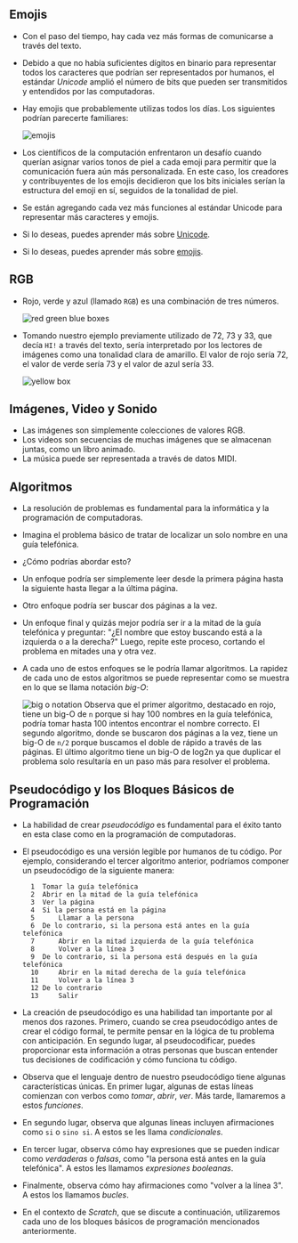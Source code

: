 Emojis
------

*   Con el paso del tiempo, hay cada vez más formas de comunicarse a través del texto.
*   Debido a que no había suficientes dígitos en binario para representar todos los caracteres que podrían ser representados por humanos, el estándar _Unicode_ amplió el número de bits que pueden ser transmitidos y entendidos por las computadoras.
*   Hay emojis que probablemente utilizas todos los días. Los siguientes podrían parecerte familiares:
    
    ![emojis](https://cs50.harvard.edu/x/2023/notes/0/cs50Week0Slide103.png "emojis")
    
*   Los científicos de la computación enfrentaron un desafío cuando querían asignar varios tonos de piel a cada emoji para permitir que la comunicación fuera aún más personalizada. En este caso, los creadores y contribuyentes de los emojis decidieron que los bits iniciales serían la estructura del emoji en sí, seguidos de la tonalidad de piel.
*   Se están agregando cada vez más funciones al estándar Unicode para representar más caracteres y emojis.
*   Si lo deseas, puedes aprender más sobre [Unicode](https://en.wikipedia.org/wiki/Unicode).
*   Si lo deseas, puedes aprender más sobre [emojis](https://en.wikipedia.org/wiki/Emoji).

RGB
---

*   Rojo, verde y azul (llamado `RGB`) es una combinación de tres números.
    
    ![red green blue boxes](https://cs50.harvard.edu/x/2023/notes/0/cs50Week0Slide118.png "red green blue boxes")
    
*   Tomando nuestro ejemplo previamente utilizado de 72, 73 y 33, que decía `HI!` a través del texto, sería interpretado por los lectores de imágenes como una tonalidad clara de amarillo. El valor de rojo sería 72, el valor de verde sería 73 y el valor de azul sería 33.
    
    ![yellow box](https://cs50.harvard.edu/x/2023/notes/0/cs50Week0Slide120.png "yellow box")
    

Imágenes, Video y Sonido
-----------------------

*   Las imágenes son simplemente colecciones de valores RGB.
*   Los videos son secuencias de muchas imágenes que se almacenan juntas, como un libro animado.
*   La música puede ser representada a través de datos MIDI.

Algoritmos
----------

*   La resolución de problemas es fundamental para la informática y la programación de computadoras.
*   Imagina el problema básico de tratar de localizar un solo nombre en una guía telefónica.
*   ¿Cómo podrías abordar esto?
*   Un enfoque podría ser simplemente leer desde la primera página hasta la siguiente hasta llegar a la última página.
*   Otro enfoque podría ser buscar dos páginas a la vez.
*   Un enfoque final y quizás mejor podría ser ir a la mitad de la guía telefónica y preguntar: "¿El nombre que estoy buscando está a la izquierda o a la derecha?" Luego, repite este proceso, cortando el problema en mitades una y otra vez.
*   A cada uno de estos enfoques se le podría llamar algoritmos. La rapidez de cada uno de estos algoritmos se puede representar como se muestra en lo que se llama notación _big-O_:
    
    ![big o notation](https://cs50.harvard.edu/x/2023/notes/0/cs50Week0Slide141.png "big o notation") Observa que el primer algoritmo, destacado en rojo, tiene un big-O de `n` porque si hay 100 nombres en la guía telefónica, podría tomar hasta 100 intentos encontrar el nombre correcto. El segundo algoritmo, donde se buscaron dos páginas a la vez, tiene un big-O de `n/2` porque buscamos el doble de rápido a través de las páginas. El último algoritmo tiene un big-O de log2n ya que duplicar el problema solo resultaría en un paso más para resolver el problema.
    

Pseudocódigo y los Bloques Básicos de Programación
----------------------------------------------------

*   La habilidad de crear _pseudocódigo_ es fundamental para el éxito tanto en esta clase como en la programación de computadoras.
*   El pseudocódigo es una versión legible por humanos de tu código. Por ejemplo, considerando el tercer algoritmo anterior, podríamos componer un pseudocódigo de la siguiente manera:
    
          1  Tomar la guía telefónica
          2  Abrir en la mitad de la guía telefónica
          3  Ver la página
          4  Si la persona está en la página
          5      Llamar a la persona
          6  De lo contrario, si la persona está antes en la guía telefónica
          7      Abrir en la mitad izquierda de la guía telefónica
          8      Volver a la línea 3
          9  De lo contrario, si la persona está después en la guía telefónica
          10     Abrir en la mitad derecha de la guía telefónica
          11     Volver a la línea 3
          12 De lo contrario
          13     Salir
        
    
*   La creación de pseudocódigo es una habilidad tan importante por al menos dos razones. Primero, cuando se crea pseudocódigo antes de crear el código formal, te permite pensar en la lógica de tu problema con anticipación. En segundo lugar, al pseudocodificar, puedes proporcionar esta información a otras personas que buscan entender tus decisiones de codificación y cómo funciona tu código.
*   Observa que el lenguaje dentro de nuestro pseudocódigo tiene algunas características únicas. En primer lugar, algunas de estas líneas comienzan con verbos como _tomar_, _abrir_, _ver_. Más tarde, llamaremos a estos _funciones_.
*   En segundo lugar, observa que algunas líneas incluyen afirmaciones como `si` o `sino si`. A estos se les llama _condicionales_.
*   En tercer lugar, observa cómo hay expresiones que se pueden indicar como _verdaderas_ o _falsas_, como "la persona está antes en la guía telefónica". A estos les llamamos _expresiones booleanas_.
*   Finalmente, observa cómo hay afirmaciones como "volver a la línea 3". A estos los llamamos _bucles_.
*   En el contexto de _Scratch_, que se discute a continuación, utilizaremos cada uno de los bloques básicos de programación mencionados anteriormente.